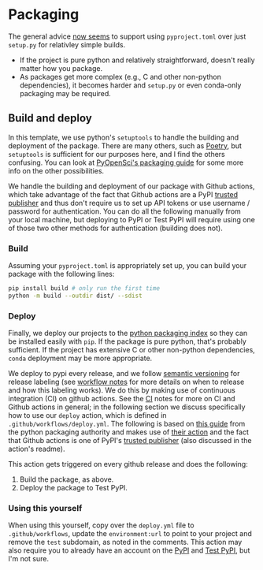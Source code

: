# Packaging

The general advice [now seems](https://www.pyopensci.org/python-package-guide/package-structure-code/pyproject-toml-python-package-metadata.html) to support using `pyproject.toml` over just `setup.py` for relativley simple builds.

- If the project is pure python and relatively straightforward, doesn't really matter how you package.
- As packages get more complex (e.g., C and other non-python dependencies), it becomes harder and `setup.py` or even conda-only packaging may be required.

## Build and deploy

In this template, we use python's `setuptools` to handle the building and deployment of the package. There are many others, such as [Poetry](https://python-poetry.org/), but `setuptools` is sufficient for our purposes here, and I find the others confusing. You can look at [PyOpenSci's packaging guide](https://www.pyopensci.org/python-package-guide/package-structure-code/python-package-build-tools.html#) for some more info on the other possibilities.

We handle the building and deployment of our package with Github actions, which take advantage of the fact that Github actions are a PyPI [trusted publisher](https://docs.pypi.org/trusted-publishers/) and thus don't require us to set up API tokens or use username / password for authentication. You can do all the following manually from your local machine, but deploying to PyPI or Test PyPI will require using one of those two other methods for authentication (building does not).

### Build

Assuming your `pyproject.toml` is appropriately set up, you can build your package with the following lines:

```bash
pip install build # only run the first time
python -m build --outdir dist/ --sdist
```

### Deploy

Finally, we deploy our projects to the [python packaging index](https://pypi.org/) so they can be installed easily with `pip`. If the package is pure python, that's probably sufficient. If the project has extensive C or other non-python dependencies, `conda` deployment may be more appropriate.

We deploy to pypi every release, and we follow [semantic versioning](https://semver.org/) for release labeling (see [workflow notes](00-workflow.md) for more details on when to release and how this labeling works). We do this by making use of continuous integration (CI) on github actions. See the [CI](07-ci.md) notes for more on CI and Github actions in general; in the following section we discuss specifically how to use our `deploy` action, which is defined in `.github/workflows/deploy.yml`. The following is based on [this guide](https://packaging.python.org/en/latest/guides/publishing-package-distribution-releases-using-github-actions-ci-cd-workflows/) from the python packaging authority and makes use of [their action](https://github.com/pypa/gh-action-pypi-publish) and the fact that Github actions is one of PyPI's [trusted publisher](https://docs.pypi.org/trusted-publishers/) (also discussed in the action's readme).

This action gets triggered on every github release and does the following:

1. Build the package, as above.
2. Deploy the package to Test PyPI.

### Using this yourself

When using this yourself, copy over the `deploy.yml` file to `.github/workflows`, update the `environment:url` to point to your project and remove the `test` subdomain, as noted in the comments. This action may also require you to already have an account on the [PyPI](https://pypi.org/) and [Test PyPI](https://test.pypi.org/), but I'm not sure.

